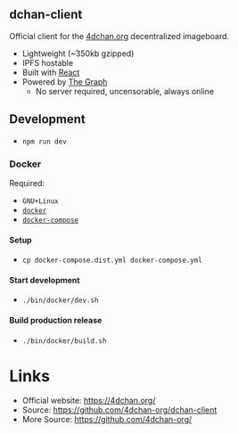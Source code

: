 dchan-client
-----
Official client for the [4dchan.org](https://4dchan.org) decentralized imageboard.

* Lightweight (~350kb gzipped)
* IPFS hostable
* Built with [React](https://reactjs.org/)
* Powered by [The Graph](https://thegraph.com)
  * No server required, uncensorable, always online

## Development
* `npm run dev`

### Docker

Required:
- `GNU+Linux`
- [`docker`](https://docs.docker.com/engine/install/#server) 
- [`docker-compose`](https://docs.docker.com/compose/install/)

#### Setup
- `cp docker-compose.dist.yml docker-compose.yml`

#### Start development
- `./bin/docker/dev.sh`

#### Build production release
- `./bin/docker/build.sh`

# Links
- Official website: https://4dchan.org/
- Source: https://github.com/4dchan-org/dchan-client
- More Source: https://github.com/4dchan-org/
